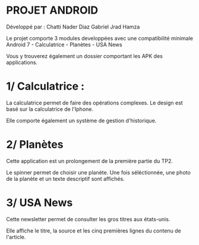 # PROJET ANDROID


Développé par :		Chatti Nader
					Diaz Gabriel
					Jrad Hamza


Le projet comporte 3 modules developpées avec une compatibilité minimale Android 7
	- Calculatrice
	- Planètes
	- USA News

Vous y trouverez également un dossier comportant les APK des applications.



# 1/ Calculatrice :

La calculatrice permet de faire des opérations complexes.
Le design est basé sur la calculatrice de l'Iphone.

Elle comporte également un système de gestion d'historique.


# 2/ Planètes

Cette application est un prolongement de la première partie du TP2.

Le spinner permet de choisir une planète.
Une fois séléctionnée, une photo de la planète et un texte descriptif sont affichés.


# 3/ USA News

Cette newsletter permet de consulter les gros titres aux états-unis.

Elle affiche le titre, la source et les cinq premières lignes du contenu de l'article.